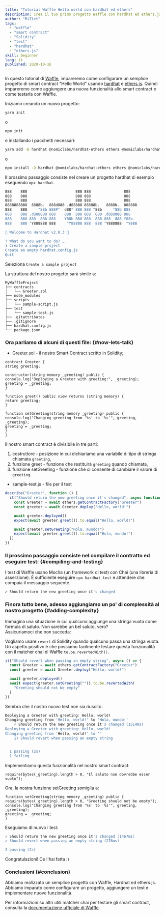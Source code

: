 ```yaml
---
title: "Tutorial Waffle Hello world con hardhat ed ethers"
description: Crea il tuo primo progetto Waffle con hardhat ed ethers.js
author: "MiZiet"
tags:
  - "waffle"
  - "smart contract"
  - "Solidity"
  - "test"
  - "hardhat"
  - "ethers.js"
skill: beginner
lang: it
published: 2020-10-16
---
```


In questo tutorial di [Waffle](https://ethereum-waffle.readthedocs.io), impareremo come configurare un semplice progetto di smart contract "Hello World" usando [hardhat](https://hardhat.org/) e [ethers.js](https://docs.ethers.io/v5/). Quindi impareremo come aggiungere una nuova funzionalità allo smart contract e come testarla con Waffle.

Iniziamo creando un nuovo progetto:

```bash
yarn init
```

o

```bash
npm init
```

e installando i pacchetti necessari:

```bash
yarn add -D hardhat @nomiclabs/hardhat-ethers ethers @nomiclabs/hardhat-waffle ethereum-waffle chai
```

o

```bash
npm install -D hardhat @nomiclabs/hardhat-ethers ethers @nomiclabs/hardhat-waffle ethereum-waffle chai
```

Il prossimo passaggio consiste nel creare un progetto hardhat di esempio eseguendo `npx hardhat`.

```bash
888    888                      888 888               888
888    888                      888 888               888
888    888                      888 888               888
8888888888  8888b.  888d888 .d88888 88888b.   8888b.  888888
888    888     "88b 888P"  d88" 888 888 "88b     "88b 888
888    888 .d888888 888    888  888 888  888 .d888888 888
888    888 888  888 888    Y88b 888 888  888 888  888 Y88b.
888    888 "Y888888 888     "Y88888 888  888 "Y888888  "Y888

👷 Welcome to Hardhat v2.0.3 👷‍

? What do you want to do? …
❯ Create a sample project
Create an empty hardhat.config.js
Quit
```

Seleziona `Create a sample project`

La struttura del nostro progetto sarà simile a:

```
MyWaffleProject
├── contracts
│   └── Greeter.sol
├── node_modules
├── scripts
│   └── sample-script.js
├── test
│   └── sample-test.js
├── .gitattributes
├── .gitignore
├── hardhat.config.js
└── package.json
```

### Ora parliamo di alcuni di questi file: {#now-lets-talk}

- Greeter.sol - il nostro Smart Contract scritto in Solidity;

```solidity
contract Greeter {
string greeting;

constructor(string memory _greeting) public {
console.log("Deploying a Greeter with greeting:", _greeting);
greeting = _greeting;
}

function greet() public view returns (string memory) {
return greeting;
}

function setGreeting(string memory _greeting) public {
console.log("Changing greeting from '%s' to '%s'", greeting, _greeting);
greeting = _greeting;
}
}
```

Il nostro smart contract è divisibile in tre parti:

1. costruttore - posizione in cui dichiariamo una variabile di tipo di stringa chiamata `greeting`,
2. funzione greet - funzione che restituirà `greeting` quando chiamata,
3. funzione setGreeting - funzione che ci consente di cambiare il valore di `greeting`.

- sample-test.js - file per il test

```js
describe("Greeter", function () {
  it("Should return the new greeting once it's changed", async function () {
    const Greeter = await ethers.getContractFactory("Greeter")
    const greeter = await Greeter.deploy("Hello, world!")

    await greeter.deployed()
    expect(await greeter.greet()).to.equal("Hello, world!")

    await greeter.setGreeting("Hola, mundo!")
    expect(await greeter.greet()).to.equal("Hola, mundo!")
  })
})
```

### Il prossimo passaggio consiste nel compilare il contratto ed eseguire test: {#compiling-and-testing}

I test di Waffle usano Mocha (un framework di test) con Chai (una libreria di asserzione). È sufficiente eseguire `npx hardhat test` e attendere che compaia il messaggio seguente.

```bash
✓ Should return the new greeting once it's changed
```

### Finora tutto bene, adesso aggiungiamo un po' di complessità al nostro progetto <Emoji text=":slightly_smiling_face:" size={1}/> {#adding-complexity}

Immagina una situazione in cui qualcuno aggiunge una stringa vuota come formula di saluto. Non sarebbe un bel saluto, vero?  
Assicuriamoci che non succeda:

Vogliamo usare `revert` di Solidity quando qualcuno passa una stringa vuota. Un aspetto positivo è che possiamo facilmente testare questa funzionalità con il matcher chai di Waffle `to.be.revertedWith()`.

```js
it("Should revert when passing an empty string", async () => {
  const Greeter = await ethers.getContractFactory("Greeter")
  const greeter = await Greeter.deploy("Hello, world!")

  await greeter.deployed()
  await expect(greeter.setGreeting("")).to.be.revertedWith(
    "Greeting should not be empty"
  )
})
```

Sembra che il nostro nuovo test non sia riuscito:

```bash
Deploying a Greeter with greeting: Hello, world!
Changing greeting from 'Hello, world!' to 'Hola, mundo!'
    ✓ Should return the new greeting once it's changed (1514ms)
Deploying a Greeter with greeting: Hello, world!
Changing greeting from 'Hello, world!' to ''
    1) Should revert when passing an empty string


  1 passing (2s)
  1 failing
```

Implementiamo questa funzionalità nel nostro smart contract:

```solidity
require(bytes(_greeting).length > 0, "Il saluto non dovrebbe esser vuoto");
```

Ora, la nostra funzione setGreeting somiglia a:

```solidity
function setGreeting(string memory _greeting) public {
require(bytes(_greeting).length > 0, "Greeting should not be empty");
console.log("Changing greeting from '%s' to '%s'", greeting, _greeting);
greeting = _greeting;
}
```

Eseguiamo di nuovo i test:

```bash
✓ Should return the new greeting once it's changed (1467ms)
✓ Should revert when passing an empty string (276ms)

2 passing (2s)
```

Congratulazioni! Ce l'hai fatta :)

### Conclusioni {#conclusion}

Abbiamo realizzato un semplice progetto con Waffle, Hardhat ed ethers.js. Abbiamo imparato come configurare un progetto, aggiungere un test e implementare nuove funzionalità.

Per informazioni su altri utili matcher chai per testare gli smart contract, consulta la [documentazione ufficiale di Waffle](https://ethereum-waffle.readthedocs.io/en/latest/matchers.html).
